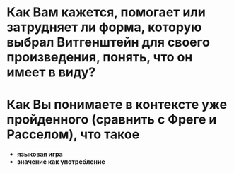 # Как Вам кажется, помогает или затрудняет ли форма, которую выбрал Витгенштейн для своего произведения, понять, что он имеет в виду?

# Как Вы понимаете в контексте уже пройденного (сравнить с Фреге и Расселом), что такое

* **языковая игра**
* **значение как употребление**